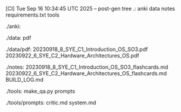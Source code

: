 [CI] Tue Sep 16 10:34:45 UTC 2025 – post-gen tree
.:
anki
data
notes
requirements.txt
tools

./anki:

./data:
pdf

./data/pdf:
20230918_8_SYE_C1_Introduction_OS_SO3.pdf
20230922_6_SYE_C2_Hardware_Architectures_OS.pdf

./notes:
20230918_8_SYE_C1_Introduction_OS_SO3_flashcards.md
20230922_6_SYE_C2_Hardware_Architectures_OS_flashcards.md
BUILD_LOG.md

./tools:
make_qa.py
prompts

./tools/prompts:
critic.md
system.md
